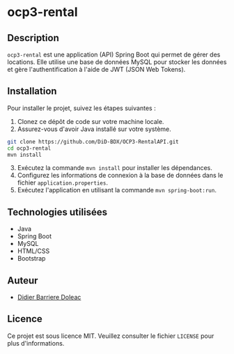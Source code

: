 # ocp3-rental

## Description

`ocp3-rental` est une application (API) Spring Boot qui permet de gérer des locations. Elle utilise une base de données MySQL pour stocker les données et gère l'authentification à l'aide de JWT (JSON Web Tokens).

## Installation

Pour installer le projet, suivez les étapes suivantes :
1. Clonez ce dépôt de code sur votre machine locale.
2. Assurez-vous d'avoir Java installé sur votre système.
```bash
git clone https://github.com/DiD-BDX/OCP3-RentalAPI.git
cd ocp3-rental
mvn install
```
3. Exécutez la commande `mvn install` pour installer les dépendances.
4. Configurez les informations de connexion à la base de données dans le fichier `application.properties`.
5. Exécutez l'application en utilisant la commande `mvn spring-boot:run`.

## Technologies utilisées

- Java
- Spring Boot
- MySQL
- HTML/CSS
- Bootstrap

## Auteur

- [Didier Barriere Doleac](https://github.com/DiD-BDX)

## Licence

Ce projet est sous licence MIT. Veuillez consulter le fichier `LICENSE` pour plus d'informations.